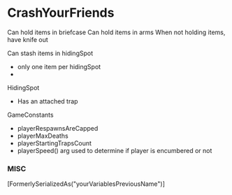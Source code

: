 # CrashYourFriends

Can hold items in briefcase
Can hold items in arms
When not holding items, have knife out

Can stash items in hidingSpot
- only one item per hidingSpot
-

HidingSpot
- Has an attached trap

GameConstants
- playerRespawnsAreCapped
- playerMaxDeaths
- playerStartingTrapsCount
- playerSpeed() arg used to determine if player is encumbered or not

### MISC

[FormerlySerializedAs("yourVariablesPreviousName")]
